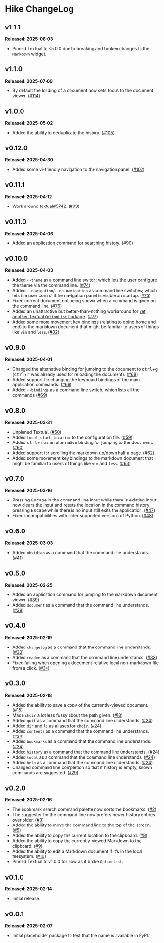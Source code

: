 # Hike ChangeLog

## v1.1.1

**Released: 2025-08-03**

- Pinned Textual to <5.0.0 due to breaking and broken changes to the
  `Markdown` widget.

## v1.1.0

**Released: 2025-07-09**

- By default the loading of a document now sets focus to the document
  viewer. ([#114](https://github.com/davep/hike/pull/114))

## v1.0.0

**Released: 2025-05-02**

- Added the ability to deduplicate the history.
  ([#105](https://github.com/davep/hike/pull/105))

## v0.12.0

**Released: 2025-04-30**

- Added some vi-friendly navigation to the navigation panel.
  ([#102](https://github.com/davep/hike/pull/102))

## v0.11.1

**Released: 2025-04-12**

- Work around
  [textual#5742](https://github.com/Textualize/textual/issues/5742).
  ([#99](https://github.com/davep/hike/pull/99))

## v0.11.0

**Released: 2025-04-06**

- Added an application command for searching history.
  ([#90](https://github.com/davep/hike/pull/90))

## v0.10.0

**Released: 2025-04-03**

- Added `--theme` as a command line switch; which lets the user configure
  the theme via the command line.
  ([#74](https://github.com/davep/hike/pull/74))
- Added `--navigation`/`--no-navigation` as command line switches; which
  lets the user control if he navigation panel is visible on startup.
  ([#75](https://github.com/davep/hike/pull/75))
- Fixed correct document not being shown when a command is given on the
  command line. ([#76](https://github.com/davep/hike/issues/76))
- Added an unattractive but better-than-nothing workaround for [yet another
  Textual `OptionList`
  borkage](https://github.com/Textualize/textual/issues/5701).
  ([#77](https://github.com/davep/hike/issues/77))
- Added some more movement key bindings (relating to going home and end) to
  the markdown document that might be familiar to users of things like `vim`
  and `less`. ([#82](https://github.com/davep/hike/pull/82))

## v0.9.0

**Released: 2025-04-01**

- Changed the alternative binding for jumping to the document to
  <kbd>ctrl</kbd>+<kbd>g</kbd> (<kbd>ctrl</kbd>+<kbd>r</kbd> was already
  used for reloading the document).
  ([#68](https://github.com/davep/hike/pull/68))
- Added support for changing the keyboard bindings of the main application
  commands. ([#69](https://github.com/davep/hike/pull/69))
- Added `--bindings` as a command line switch; which lists all the commands
  ([#69](https://github.com/davep/hike/pull/69))

## v0.8.0

**Released: 2025-03-31**

- Unpinned Textual. ([#50](https://github.com/davep/hike/pull/50))
- Added `local_start_location` to the configuration file.
  ([#59](https://github.com/davep/hike/pull/59))
- Added <kbd>ctrl</kbd>+<kbd>r</kbd> as an alternative binding for jumping
  to the document. ([#60](https://github.com/davep/hike/pull/60))
- Added support for scrolling the markdown up/down half a page.
  ([#62](https://github.com/davep/hike/pull/62))
- Added some movement key bindings to the markdown document that might be
  familiar to users of things like `vim` and `less`.
  ([#63](https://github.com/davep/hike/pull/63))

## v0.7.0

**Released: 2025-03-16**

- Pressing <kbd>Escape</kbd> in the command line input while there is
  existing input now clears the input and resets the location in the command
  history; pressing <kbd>Escape</kbd> while there is no input still exits
  the application. ([#47](https://github.com/davep/hike/pull/47))
- Fixed incompatibilities with older supported versions of Python.
  ([#48](https://github.com/davep/hike/pull/48))

## v0.6.0

**Released: 2025-03-03**

- Added `obsidian` as a command that the command line understands.
  ([#41](https://github.com/davep/hike/pull/41))

## v0.5.0

**Released: 2025-02-25**

- Added an application command for jumping to the markdown document viewer.
  ([#39](https://github.com/davep/hike/pull/39))
- Added `document` as a command that the command line understands.
  ([#39](https://github.com/davep/hike/pull/39))

## v0.4.0

**Released: 2025-02-19**

- Added `changelog` as a command that the command line understands.
  ([#33](https://github.com/davep/hike/pull/33))
- Added `readme` as a command that the command line understands.
  ([#33](https://github.com/davep/hike/pull/33))
- Fixed failing when opening a document-relative local non-markdown file
  from a click. ([#34](https://github.com/davep/hike/pull/34))

## v0.3.0

**Released: 2025-02-18**

- Added the ability to save a copy of the currently-viewed document.
  ([#15](https://github.com/davep/hike/pull/15))
- Made `chdir` a lot less fussy about the path given.
  ([#18](https://github.com/davep/hike/pull/18))
- Added `quit` as a command that the command line understands.
  ([#24](https://github.com/davep/hike/pull/24))
- Added `dir` and `ls` as aliases for `chdir`.
  ([#24](https://github.com/davep/hike/pull/24))
- Added `contents` as a command that the command line understands.
  ([#24](https://github.com/davep/hike/pull/24))
- Added `bookmarks` as a command that the command line understands.
  ([#24](https://github.com/davep/hike/pull/24))
- Added `history` as a command that the command line understands.
  ([#24](https://github.com/davep/hike/pull/24))
- Added `local` as a command that the command line understands.
  ([#24](https://github.com/davep/hike/pull/24))
- Added `help` as a command that the command line understands.
  ([#24](https://github.com/davep/hike/pull/24))
- Changed command line completion so that if history is empty, known
  commands are suggested. ([#29](https://github.com/davep/hike/pull/29))

## v0.2.0

**Released: 2025-02-16**

- The bookmark search command palette now sorts the bookmarks.
  ([#2](https://github.com/davep/hike/pull/2))
- The suggester for the command line now prefers newer history entries over
  older. ([#3](https://github.com/davep/hike/pull/3))
- Added the ability to move the command line to the top of the screen.
  ([#5](https://github.com/davep/hike/pull/5))
- Added the ability to copy the current location to the clipboard.
  ([#9](https://github.com/davep/hike/pull/9))
- Added the ability to copy the currently-viewed Markdown to the clipboard.
  ([#9](https://github.com/davep/hike/pull/9))
- Added the ability to edit a Markdown document if it's in the local
  filesystem. ([#10](https://github.com/davep/hike/pull/10))
- Pinned Textual to v1.0.0 for now as it broke `OptionList`.

## v0.1.0

**Released: 2025-02-14**

- Initial release.

## v0.0.1

**Released: 2025-02-07**

- Initial placeholder package to test that the name is available in PyPI.

[//]: # (ChangeLog.md ends here)

